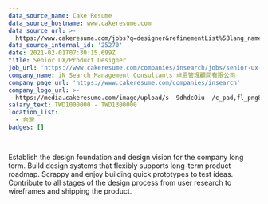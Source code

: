 ```yaml
---
data_source_name: Cake Resume
data_source_hostname: www.cakeresume.com
data_source_url: >-
  https://www.cakeresume.com/jobs?q=designer&refinementList%5Blang_name%5D%5B0%5D=English&refinementList%5Bsalary_type%5D=per_year
data_source_internal_id: '25270'
date: 2021-02-01T07:30:15.699Z
title: Senior UX/Product Designer
job_url: 'https://www.cakeresume.com/companies/insearch/jobs/senior-ux-product-designer'
company_name: iN Search Management Consultants 卓恩管理顧問有限公司
company_page_url: 'https://www.cakeresume.com/companies/insearch'
company_logo_url: >-
  https://media.cakeresume.com/image/upload/s--9dhdcOiu--/c_pad,fl_png8,h_200,w_200/v1610522688/ppnzb1veba43cha2rznf.png
salary_text: TWD1000000 - TWD1300000
location_list:
  - 台灣
badges: []

---
```


Establish the design foundation and design vision for the company long term. Build design systems that flexibly supports long-term product roadmap. Scrappy and enjoy building quick prototypes to test ideas. Contribute to all stages of the design process from user research to wireframes and shipping the product.